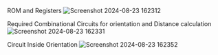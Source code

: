 ROM and Registers
![Screenshot 2024-08-23 162312](https://github.com/user-attachments/assets/6f25e779-b52b-418d-be11-3533f720b852)

Required Combinational Circuits for orientation and Distance calculation
![Screenshot 2024-08-23 162331](https://github.com/user-attachments/assets/43497e0c-7759-430a-ac56-5fdfe593cd20)

Circuit Inside Orientation
![Screenshot 2024-08-23 162352](https://github.com/user-attachments/assets/d0260314-b9ba-45ea-8db4-a0a47b45cd62)

